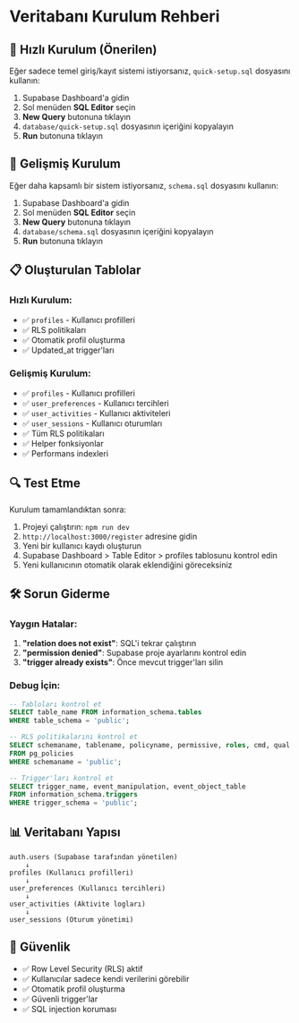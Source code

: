 # Veritabanı Kurulum Rehberi

## 🚀 Hızlı Kurulum (Önerilen)

Eğer sadece temel giriş/kayıt sistemi istiyorsanız, `quick-setup.sql` dosyasını kullanın:

1. Supabase Dashboard'a gidin
2. Sol menüden **SQL Editor** seçin
3. **New Query** butonuna tıklayın
4. `database/quick-setup.sql` dosyasının içeriğini kopyalayın
5. **Run** butonuna tıklayın

## 🔧 Gelişmiş Kurulum

Eğer daha kapsamlı bir sistem istiyorsanız, `schema.sql` dosyasını kullanın:

1. Supabase Dashboard'a gidin
2. Sol menüden **SQL Editor** seçin
3. **New Query** butonuna tıklayın
4. `database/schema.sql` dosyasının içeriğini kopyalayın
5. **Run** butonuna tıklayın

## 📋 Oluşturulan Tablolar

### Hızlı Kurulum:
- ✅ `profiles` - Kullanıcı profilleri
- ✅ RLS politikaları
- ✅ Otomatik profil oluşturma
- ✅ Updated_at trigger'ları

### Gelişmiş Kurulum:
- ✅ `profiles` - Kullanıcı profilleri
- ✅ `user_preferences` - Kullanıcı tercihleri
- ✅ `user_activities` - Kullanıcı aktiviteleri
- ✅ `user_sessions` - Kullanıcı oturumları
- ✅ Tüm RLS politikaları
- ✅ Helper fonksiyonlar
- ✅ Performans indexleri

## 🔍 Test Etme

Kurulum tamamlandıktan sonra:

1. Projeyi çalıştırın: `npm run dev`
2. `http://localhost:3000/register` adresine gidin
3. Yeni bir kullanıcı kaydı oluşturun
4. Supabase Dashboard > Table Editor > profiles tablosunu kontrol edin
5. Yeni kullanıcının otomatik olarak eklendiğini göreceksiniz

## 🛠️ Sorun Giderme

### Yaygın Hatalar:

1. **"relation does not exist"**: SQL'i tekrar çalıştırın
2. **"permission denied"**: Supabase proje ayarlarını kontrol edin
3. **"trigger already exists"**: Önce mevcut trigger'ları silin

### Debug İçin:

```sql
-- Tabloları kontrol et
SELECT table_name FROM information_schema.tables 
WHERE table_schema = 'public';

-- RLS politikalarını kontrol et
SELECT schemaname, tablename, policyname, permissive, roles, cmd, qual 
FROM pg_policies 
WHERE schemaname = 'public';

-- Trigger'ları kontrol et
SELECT trigger_name, event_manipulation, event_object_table 
FROM information_schema.triggers 
WHERE trigger_schema = 'public';
```

## 📊 Veritabanı Yapısı

```
auth.users (Supabase tarafından yönetilen)
    ↓
profiles (Kullanıcı profilleri)
    ↓
user_preferences (Kullanıcı tercihleri)
    ↓
user_activities (Aktivite logları)
    ↓
user_sessions (Oturum yönetimi)
```

## 🔐 Güvenlik

- ✅ Row Level Security (RLS) aktif
- ✅ Kullanıcılar sadece kendi verilerini görebilir
- ✅ Otomatik profil oluşturma
- ✅ Güvenli trigger'lar
- ✅ SQL injection koruması

